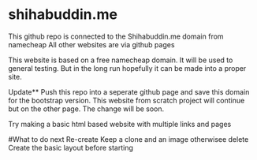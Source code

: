 # shihabuddin.me
This github repo is connected to the Shihabuddin.me domain from namecheap
All other websites are via github pages

This website is based on a free namecheap domain. It will be used to general testing.
But in the long run hopefully it can be made into a proper site.

Update**
Push this repo into a seperate github page and save this domain
for the bootstrap version. This website from scratch project will continue
but on the other page. The change will be soon.

Try making a basic html based website with multiple links and pages

#What to do next
Re-create
Keep a clone and an image otherwisee delete
Create the basic layout before starting
